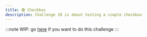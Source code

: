 ```yaml
---
title: 🟢 Checkbox
description: Challenge 28 is about testing a simple checkbox
---
```


:::note
WIP: go [here](https://github.com/tomalaforge/angular-challenges/blob/main/apps/testing-checkbox/README.md) if you want to do this challenge
:::
